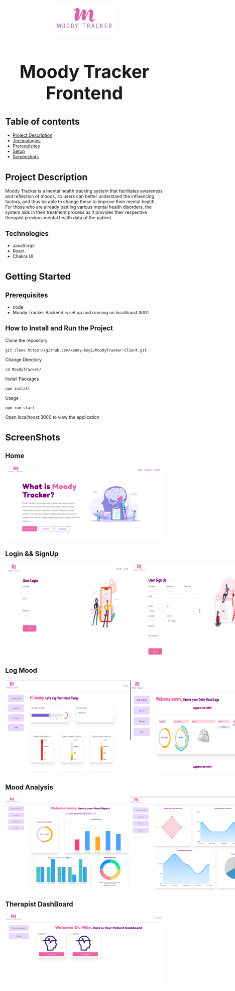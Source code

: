 <p align="center">
<img src="./src/assets/logo.png" width="200" height="100"/>
</p>
<p align="center">
<h1 style="font-size:4em;font-weight:bold;text-align:center;">Moody Tracker Frontend </h1>
</p>




# Table of contents
* [Project Description](#project-description)
* [Technologies](#technologies)
* [Prerequisites](#prerequisites)
* [Setup](#how-to-install-and-run-the-project)
* [Screenshots](#screenshots)

# Project Description

Moody Tracker is a mental health tracking system that facilitates awareness and reflection of moods, so users can better
understand the influencing factors, and thus be able to change these to improve their mental health. For those who are already battling various mental health disorders, the system aids in their treatment process as it provides their respective therapist previous mental health data of the patient.

## Technologies

- JavaScript
- React
- Chakra UI

# Getting Started

## Prerequisites

- node
- Moody Tracker Backend is set up and running on localhoost:3001

## How to Install and Run the Project

Clone the repository

```
git clone https://github.com/kenny-kogi/MoodyTracker-Client.git
```

Change Directory

```
cd MoodyTracker/
```

Install Packages

```
npm install
```

Usage

```
npm run start
```

Open localhoost:3000 to view the application

# ScreenShots

## Home

<img src="./src/assets/home.png" />

## Login && SignUp

<div style="display:flex;flex-direction:row;">
<img src="./src/assets/login.png" width="400" height="300"/>
<img src="./src/assets/signupc.png" width="400" height="300"/>
</div>

## Log Mood

<div style="display:flex;flex-direction:row;">
<img src="./src/assets/logmood.png" width="400" height="300"/>
<img src="./src/assets/loggedmood.png" width="400" height="300"/>
</div>

## Mood Analysis

<div style="display:flex;flex-direction:row;">
<img src="./src/assets/moodanalysis.png" width="400" height="300"/>
<img src="./src/assets/analysismood.png" width="400" height="300"/>
</div>

## Therapist DashBoard

<img src="./src/assets/therapistdash.png"/>
